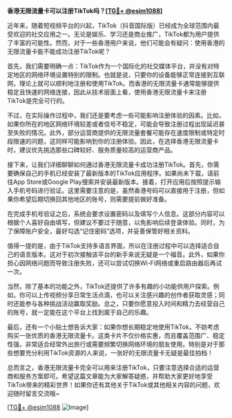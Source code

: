 **香港无限流量卡可以注册TikTok吗？[[TG💪+ @esim1088](https://t.me/s/esim1088)]**

近年来，随着短视频平台的兴起，TikTok（抖音国际版）已经成为全球范围内最受欢迎的社交应用之一。无论是娱乐、学习还是商业推广，TikTok都为用户提供了丰富的可能性。然而，对于一些香港用户来说，他们可能会有疑问：使用香港的无限流量卡能不能成功注册TikTok呢？

首先，我们需要明确一点：TikTok作为一个国际化的社交媒体平台，并没有对特定地区的网络环境设置特别的限制。也就是说，只要你的设备能够正常连接到互联网，理论上就可以顺利地注册和使用TikTok。而香港的无限流量卡通常能够提供稳定且快速的网络连接，因此从技术层面上看，使用香港无限流量卡来注册TikTok是完全可行的。

不过，在实际操作过程中，我们还是要考虑一些可能影响注册体验的因素。比如，如果你所在的地区网络环境较差或者信号不稳定，可能会导致注册过程出现延迟甚至失败的情况。此外，部分运营商提供的无限流量套餐可能存在速度限制或特定时段限速的问题，这同样可能影响到你的注册体验。因此，在选择香港无限流量卡时，建议优先挑选那些口碑较好、服务质量较高的运营商产品。

接下来，让我们详细聊聊如何通过香港无限流量卡成功注册TikTok。首先，你需要确保自己的手机已经安装了最新版本的TikTok应用程序。如果尚未下载，请前往App Store或Google Play搜索并安装最新版本。接着，打开应用后按照提示输入手机号码进行验证。这里需要注意的是，虽然香港号码可以直接用于注册，但如果你希望后期切换回其他地区的账号，则需要提前做好准备。

在完成手机号验证之后，系统会要求设置密码以及填写个人信息。这部分内容可以根据个人喜好自由填写，但建议不要过于随意，以免影响后续登录体验。同时，为了保障账户安全，最好勾选“记住密码”选项，并妥善保管好相关资料。

值得一提的是，由于TikTok支持多语言界面，所以在注册过程中可以选择适合自己的语言版本。这对于初次接触该平台的新手来说无疑是一个福音。此外，如果你担心因网络问题而导致注册失败，还可以尝试切换Wi-Fi网络或重启路由器后再试一次。

当然，除了基本的功能之外，TikTok还提供了许多有趣的小功能供用户探索。例如，你可以上传视频分享日常生活点滴，也可以关注感兴趣的创作者获取灵感；同时还能参与各种挑战活动赢取奖励。总之，只要你愿意投入时间和精力去经营自己的账号，就一定能在这个平台上找到属于自己的乐趣。

最后，还有一个小贴士想告诉大家：如果你想长期稳定地使用TikTok，不妨考虑购买一张优质的香港无限流量卡。这类卡片不仅价格实惠，而且覆盖范围广、稳定性强，非常适合经常外出旅行或需要频繁切换网络环境的朋友使用。特别是对于那些想要充分利用TikTok资源的人来说，一张好的无限流量卡无疑是最佳拍档！

总而言之，香港无限流量卡完全可以用来注册TikTok，只要注意选择合适的运营商和服务方案即可。希望这篇文章能为大家解答疑惑，并帮助大家更好地享受TikTok带来的精彩世界！如果你还有其他关于TikTok或其他相关内容的问题，欢迎随时留言交流哦~

[[TG💪+ @esim1088](https://t.me/s/esim1088) ![Image](https://i.postimg.cc/4NQfJmqS/Snipaste-2025-05-13-00-14-12.png)]